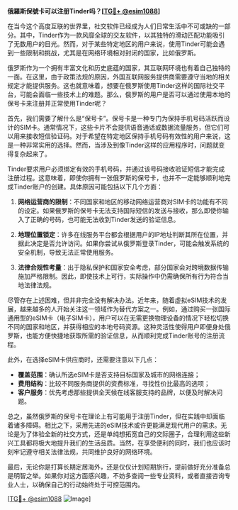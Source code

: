 **俄羅斯保號卡可以注册Tinder吗？[[TG💪+ @esim1088](https://t.me/s/esim1088)]**

在当今这个高度互联的世界里，社交软件已经成为人们日常生活中不可或缺的一部分。其中，Tinder作为一款风靡全球的交友软件，以其独特的滑动匹配功能吸引了无数用户的目光。然而，对于某些特定地区的用户来说，使用Tinder可能会遇到一些限制和挑战，尤其是在网络环境相对封闭的国家，比如俄罗斯。

俄罗斯作为一个拥有丰富文化和历史底蕴的国家，其互联网环境也有着自己独特的一面。在这里，由于政策法规的原因，外国互联网服务提供商需要遵守当地的相关规定才能提供服务。这也就意味着，想要在俄罗斯使用Tinder这样的国际社交平台，可能会面临一些技术上的难题。那么，俄罗斯的用户是否可以通过使用本地的保号卡来注册并正常使用Tinder呢？

首先，我们需要了解什么是“保号卡”。保号卡是一种专门为保持手机号码活跃而设计的SIM卡。通常情况下，这些卡片不会提供语音通话或数据流量服务，但它们可以用来接收短信验证码。对于希望在特定地区保持手机号码有效性的用户来说，这是一种非常实用的选择。然而，当涉及到像Tinder这样的应用程序时，问题就变得复杂起来了。

Tinder要求用户必须绑定有效的手机号码，并通过该号码接收验证短信才能完成注册过程。这意味着，即使你拥有一张俄罗斯的保号卡，也并不一定能够顺利地完成Tinder账户的创建。具体原因可能包括以下几个方面：

1. **网络运营商的限制**：不同国家和地区的移动网络运营商对SIM卡的功能有不同的设定。如果俄罗斯的保号卡无法支持国际短信的发送与接收，那么即使你输入了正确的号码，也可能无法收到Tinder发送的验证信息。
   
2. **地理位置锁定**：许多在线服务平台都会根据用户的IP地址判断其所在位置，并据此决定是否允许访问。如果你尝试从俄罗斯登录Tinder，可能会触发系统的安全机制，导致无法正常使用服务。

3. **法律合规性考量**：出于隐私保护和国家安全考虑，部分国家会对跨境数据传输施加严格限制。因此，即使技术上可行，实际操作中仍需确保所有行为符合当地法律法规。

尽管存在上述困难，但并非完全没有解决办法。近年来，随着虚拟eSIM技术的发展，越来越多的人开始关注这一领域作为替代方案之一。例如，通过购买一张国际通用型的eSIM卡（电子SIM卡），用户可以在无需更换物理设备的情况下轻松切换不同的国家和地区，并获得相应的本地号码资源。这种灵活性使得用户即便身处俄罗斯，也能方便快捷地获取所需的验证信息，从而顺利完成Tinder账号的注册流程。

此外，在选择eSIM卡供应商时，还需要注意以下几点：

- **覆盖范围**：确认所选eSIM卡是否支持目标国家及城市的网络连接；
- **费用结构**：比较不同服务商提供的资费标准，寻找性价比最高的选项；
- **客户服务**：优先考虑那些提供全天候在线客服支持的品牌，以便及时解决问题。

总之，虽然俄罗斯的保号卡在理论上有可能用于注册Tinder，但在实践中却面临着诸多障碍。相比之下，采用先进的eSIM技术或许更能满足现代用户的需求。无论是为了体验全新的社交方式，还是单纯想拓宽自己的交际圈子，合理利用这些新兴工具都将极大地提升我们的生活品质。当然，在享受便利的同时，我们也应该时刻牢记遵守相关法律法规，共同维护良好的网络环境。

最后，无论你是打算长期定居海外，还是仅仅计划短期旅行，提前做好充分准备总是明智之举。如果你对这方面感兴趣，不妨多查阅一些专业资料，或者直接咨询专业人士，以确保自己的行动始终处于可控范围内。

[[TG💪+ @esim1088](https://t.me/s/esim1088) ![Image](https://i.postimg.cc/4NQfJmqS/Snipaste-2025-05-13-00-14-12.png)]